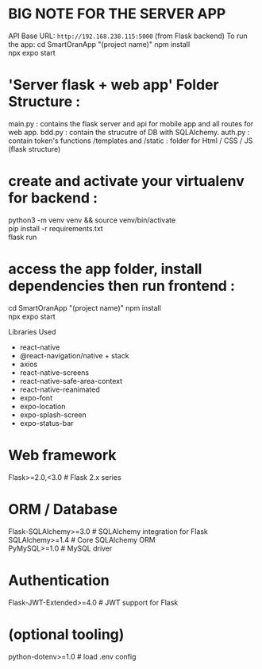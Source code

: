 # BIG NOTE FOR THE SERVER APP
API Base URL: `http://192.168.238.115:5000` (from Flask backend)
To run the app:
cd SmartOranApp "(project name)"
npm install  
npx expo start

# 'Server flask + web app' Folder Structure :
main.py : contains the flask server and api for mobile app and all routes for web app.
bdd.py : contain the strucutre of DB with SQLAlchemy.
auth.py : contain token's functions
/templates and /static : folder for Html / CSS / JS (flask structure)

# create and activate your virtualenv for backend :
python3 -m venv venv && source venv/bin/activate  
pip install -r requirements.txt  
flask run  

# access the app folder, install dependencies then run frontend :
cd SmartOranApp "(project name)"
npm install  
npx expo start

Libraries Used
- react-native
- @react-navigation/native + stack
- axios
- react-native-screens
- react-native-safe-area-context
- react-native-reanimated
- expo-font 
- expo-location
- expo-splash-screen
- expo-status-bar

# Web framework
Flask>=2.0,<3.0                    # Flask 2.x series                                      

# ORM / Database
Flask-SQLAlchemy>=3.0              # SQLAlchemy integration for Flask                      
SQLAlchemy>=1.4                    # Core SQLAlchemy ORM                                   
PyMySQL>=1.0                        # MySQL driver                                          

# Authentication
Flask-JWT-Extended>=4.0            # JWT support for Flask                                 

# (optional tooling)
python-dotenv>=1.0                 # load .env config
